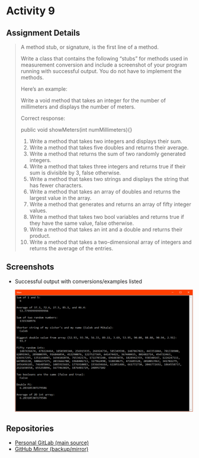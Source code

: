 # Activity 9

## Assignment Details

> A method stub, or signature, is the first line of a method.
>
> Write a class that contains the following “stubs” for methods used in measurement conversion and include a screenshot of your program running with successful output. You do not have to implement the methods.
>
> Here’s an example:
>
> Write a void method that takes an integer for the number of millimeters and displays the number of meters.
>
> Correct response:
>
> public void showMeters(int numMillimeters){}
>
> 1. Write a method that takes two integers and displays their sum.
> 1. Write a method that takes five doubles and returns their average.
> 1. Write a method that returns the sum of two randomly generated integers.
> 1. Write a method that takes three integers and returns true if their sum is divisible by 3, false otherwise.
> 1. Write a method that takes two strings and displays the string that has fewer characters.
> 1. Write a method that takes an array of doubles and returns the largest value in the array.
> 1. Write a method that generates and returns an array of fifty integer values.
> 1. Write a method that takes two bool variables and returns true if they have the same value, false otherwise.
> 1. Write a method that takes an int and a double and returns their product.
> 1. Write a method that takes a two-dimensional array of integers and returns the average of the entries.

## Screenshots

- Successful output with conversions/examples listed

  ![Successful output with conversions/examples listed](./screenshots/conversionOutput.png)

## Repositories

- [Personal GitLab (main source)](https://gitlab.scoutchorton.io/gcu/cst-150/-/tree/master/Activity9)
- [GitHub Mirror (backup/mirror)](https://github.com/scoutchorton/cst-150/tree/master/Activity9)

